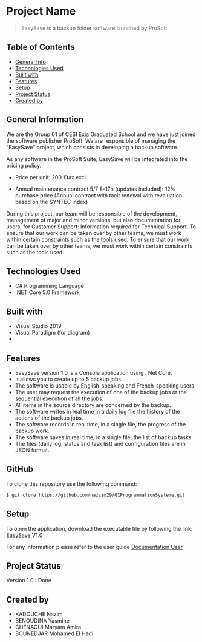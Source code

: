 # Project Name
> EasySave is a backup folder software launched by ProSoft.

## Table of Contents
* [General Info](#general-information)
* [Technologies Used](#technologies-used)
* [Built with](#built-with)
* [Features](#features)
* [Setup](#setup)
* [Project Status](#project-status)
* [Created by](#contact)



## General Information
We are the Group 01 of CESI Exia Graduated School and we have just joined the software publisher ProSoft. We are responsible of managing the “EasySave” project, which consists in developing a backup software.

As any software in the ProSoft Suite, EasySave will be integrated into the pricing policy.

- Price per unit: 200 €tax excl.

- Annual maintenance contract 5/7 8-17h (updates included): 12% purchase price (Annual contract with tacit renewal with revaluation based on the SYNTEC index) 

During this project, our team will be responsible of the development, management of major and minor versions, but also documentation for users,
for Customer Support: Information required for Technical Support. To ensure that our work can be taken over by other teams, we must work within certain constraints such as the tools used.
To ensure that our work can be taken over by other teams, we must work within certain constraints such as the tools used. 


## Technologies Used
- C# Programming Language
- .NET Core 5.0 Framework

## Built with
- Visual Studio 2019
- Visual Paradigm (for diagram)
- 

## Features
- EasySave version 1.0 is a Console application using . Net Core.
- It allows you to create up to 5 backup jobs.
- The software is usable by English-speaking and French-speaking users
- The user may request the execution of one of the backup jobs or the sequential execution of all the jobs.
- All items in the source directory are concerned by the backup.
- The software writes in real time in a daily log file the history of the actions of the backup jobs.
- The software records in real time, in a single file, the progress of the backup work.
- The software saves in real time, in a single file, the list of backup tasks
- The files (daily log, status and task list) and configuration files are in JSON format.

## GitHub 
To clone this repository use the following command:
```sh
$ git clone https://github.com/nazzim29/G1ProgrammationSysteme.git
```

## Setup
To open the application, download the executable file by following the link:
[EasySave V1.0](https://github.com/nazzim29/G1ProgrammationSysteme/releases/tag/1.0)


For any information please refer to the user guide
[Documentation User](https://github.com/nazzim29/G1ProgrammationSysteme/blob/master/Documentation_Version_1.0.pdf)

## Project Status
Version 1.0 : Done


## Created by 
- KADOUCHE Nazim
- BENOUDINA Yasmine
- CHENAOUI Maryam Amira
- BOUNEDJAR Mohamed El Hadi


